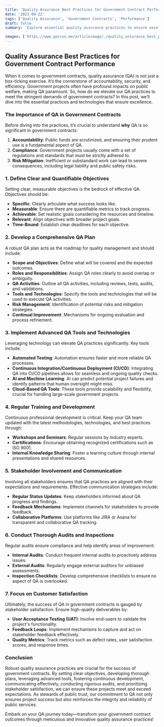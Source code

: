 ```yaml
---
title: 'Quality Assurance Best Practices for Government Contract Performance'
date: '2023-09-22'
tags: ['Quality Assurance', 'Government Contracts', 'Performance']
draft: false
summary: 'Explore essential quality assurance practices to ensure excellence in government contract performance. Dive deep into methodologies, technologies, and strategies that transform how public sector projects are managed and delivered.'

images: ['https://www.govcon.me/articleimage/./quality_assurance_best_practices_for_government_contract_performance.webp']
---
```


## Quality Assurance Best Practices for Government Contract Performance

When it comes to government contracts, quality assurance (QA) is not just a box-ticking exercise. It’s the cornerstone of accountability, security, and efficiency. Government projects often have profound impacts on public welfare, making QA paramount. So, how do we elevate our QA practices to meet the stringent demands of government contracts? In this post, we’ll dive into the essential practices and technologies that ensure excellence.

### The Importance of QA in Government Contracts

Before diving into the practices, it’s crucial to understand **why** QA is so significant in government contracts:

1. **Accountability**: Public funds are scrutinized, and ensuring their prudent use is a fundamental aspect of QA.
2. **Compliance**: Government projects usually come with a set of regulations and standards that must be strictly adhered to.
3. **Risk Mitigation**: Inefficient or substandard work can lead to severe consequences, including legal liability and public safety risks.

### 1. Define Clear and Quantifiable Objectives

Setting clear, measurable objectives is the bedrock of effective QA. Objectives should be:

- **Specific**: Clearly articulate what success looks like.
- **Measurable**: Ensure there are quantifiable metrics to track progress.
- **Achievable**: Set realistic goals considering the resources and timeline.
- **Relevant**: Align objectives with broader project goals.
- **Time-Bound**: Establish clear deadlines for each objective.

### 2. Develop a Comprehensive QA Plan

A robust QA plan acts as the roadmap for quality management and should include:

- **Scope and Objectives**: Define what will be covered and the expected outcomes.
- **Roles and Responsibilities**: Assign QA roles clearly to avoid overlap or ambiguity.
- **QA Activities**: Outline all QA activities, including reviews, tests, audits, and validations.
- **Tools and Technologies**: Specify the tools and technologies that will be used to execute QA activities.
- **Risk Management**: Identification of potential risks and mitigation strategies.
- **Continual Improvement**: Mechanisms for ongoing evaluation and process refinement.

### 3. Implement Advanced QA Tools and Technologies

Leveraging technology can elevate QA practices significantly. Key tools include:

- **Automated Testing**: Automation ensures faster and more reliable QA processes.
- **Continuous Integration/Continuous Deployment (CI/CD)**: Integrating QA into CI/CD pipelines allows for seamless and ongoing quality checks.
- **AI and Machine Learning**: AI can predict potential project failures and identify patterns that human oversight might miss.
- **Cloud-Based QA Tools**: These tools provide scalability and flexibility, crucial for handling large-scale government projects.

### 4. Regular Training and Development

Continuous professional development is critical. Keep your QA team updated with the latest methodologies, technologies, and best practices through:

- **Workshops and Seminars**: Regular sessions by industry experts.
- **Certifications**: Encourage obtaining recognized certifications such as ISO 9001.
- **Internal Knowledge Sharing**: Foster a learning culture through internal presentations and shared resources.

### 5. Stakeholder Involvement and Communication

Involving all stakeholders ensures that QA practices are aligned with their expectations and requirements. Effective communication strategies include:

- **Regular Status Updates**: Keep stakeholders informed about QA progress and findings.
- **Feedback Mechanisms**: Implement channels for stakeholders to provide feedback.
- **Collaborative Platforms**: Use platforms like JIRA or Asana for transparent and collaborative QA tracking.

### 6. Conduct Thorough Audits and Inspections

Regular audits ensure compliance and help identify areas of improvement:

- **Internal Audits**: Conduct frequent internal audits to proactively address issues.
- **External Audits**: Regularly engage external auditors for unbiased assessments.
- **Inspection Checklists**: Develop comprehensive checklists to ensure no aspect of QA is overlooked.

### 7. Focus on Customer Satisfaction

Ultimately, the success of QA in government contracts is gauged by stakeholder satisfaction. Ensure high-quality deliverables by:

- **User Acceptance Testing (UAT)**: Involve end-users to validate the project's functionality.
- **Feedback Loops**: Implement mechanisms to capture and act on stakeholder feedback effectively.
- **Quality Metrics**: Track metrics such as defect rates, user satisfaction scores, and response times.

### Conclusion

Robust quality assurance practices are crucial for the success of government contracts. By setting clear objectives, developing thorough plans, leveraging advanced tools, fostering continuous development, communicating effectively, conducting rigorous audits, and prioritizing stakeholder satisfaction, we can ensure these projects meet and exceed expectations. As stewards of public trust, our commitment to QA not only ensures project success but also reinforces the integrity and reliability of public services.

Embark on your QA journey today—transform your government contract outcomes through meticulous and innovative quality assurance practices!